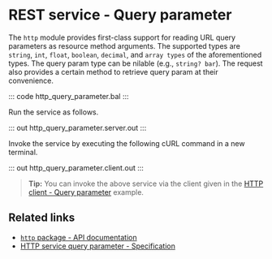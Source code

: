 # REST service - Query parameter

The `http` module provides first-class support for reading URL query parameters as resource method arguments. The supported types are `string`, `int`, `float`, `boolean`, `decimal`, and `array types` of the aforementioned types. The query param type can be nilable (e.g., `string? bar`). The request also provides a certain method to retrieve query param at their convenience.

::: code http_query_parameter.bal :::

Run the service as follows.

::: out http_query_parameter.server.out :::

Invoke the service by executing the following cURL command in a new terminal.

::: out http_query_parameter.client.out :::

>**Tip:** You can invoke the above service via the client given in the [HTTP client - Query parameter](/learn/by-example/http-client-query-parameter/) example.

## Related links
- [`http` package - API documentation](https://lib.ballerina.io/ballerina/http/latest/)
- [HTTP service query parameter - Specification](/spec/http/#2343-query-parameter)
